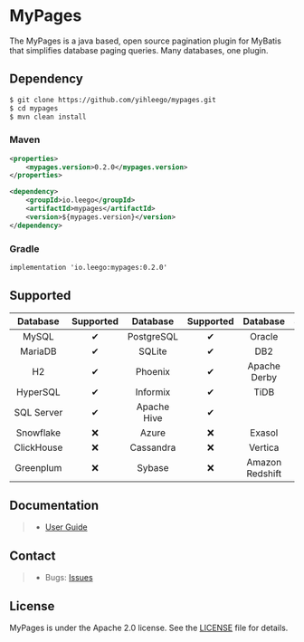 # MyPages

The MyPages is a java based, open source pagination plugin for MyBatis that simplifies database paging queries.
Many databases, one plugin.

## Dependency

```bash
$ git clone https://github.com/yihleego/mypages.git
$ cd mypages
$ mvn clean install
```

### Maven

```xml
<properties>
    <mypages.version>0.2.0</mypages.version>
</properties>

<dependency>
    <groupId>io.leego</groupId>
    <artifactId>mypages</artifactId>
    <version>${mypages.version}</version>
</dependency>
```

### Gradle

```xml
implementation 'io.leego:mypages:0.2.0'
```

## Supported

|Database|Supported|Database|Supported|Database|Supported|
|:-:|:-:|:-:|:-:|:-:|:-:|
|MySQL|✔|PostgreSQL|✔|Oracle|✔|
|MariaDB|✔|SQLite|✔|DB2|✔|
|H2|✔|Phoenix|✔|Apache Derby|✔|
|HyperSQL|✔|Informix|✔|TiDB|✔|
|SQL Server|✔|Apache Hive|✔|
|Snowflake|❌|Azure|❌|Exasol|❌|
|ClickHouse|❌|Cassandra|❌|Vertica|❌|
|Greenplum|❌|Sybase|❌|Amazon Redshift|❌|

## Documentation

> * [User Guide](https://github.com/yihleego/mypages/blob/master/USERGUIDE.md)

## Contact

> * Bugs: [Issues](https://github.com/yihleego/mypages/issues)


## License
MyPages is under the Apache 2.0 license. See the [LICENSE](https://github.com/yihleego/mypages/blob/master/LICENSE.txt) file for details.


